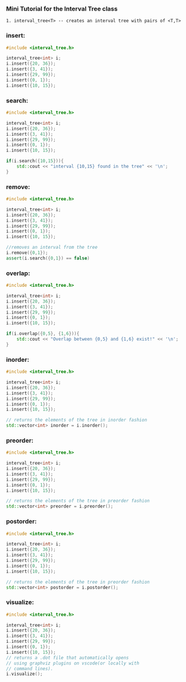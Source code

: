 ### Mini Tutorial for the Interval Tree class

    1. interval_tree<T> -- creates an interval tree with pairs of <T,T>

### **insert**:
```cpp
#include <interval_tree.h>

interval_tree<int> i;
i.insert({20, 36});
i.insert({3, 41});
i.insert({29, 99});
i.insert({0, 1});
i.insert({10, 15});
```

### **search**:
```cpp
#include <interval_tree.h>

interval_tree<int> i;
i.insert({20, 36});
i.insert({3, 41});
i.insert({29, 99});
i.insert({0, 1});
i.insert({10, 15});

if(i.search({10,15})){
    std::cout << "interval {10,15} found in the tree" << '\n';
}
```


### **remove**:
```cpp
#include <interval_tree.h>

interval_tree<int> i;
i.insert({20, 36});
i.insert({3, 41});
i.insert({29, 99});
i.insert({0, 1});
i.insert({10, 15});

//removes an interval from the tree
i.remove({0,1});
assert(i.search({0,1}) == false)
```

### **overlap**:
```cpp
#include <interval_tree.h>

interval_tree<int> i;
i.insert({20, 36});
i.insert({3, 41});
i.insert({29, 99});
i.insert({0, 1});
i.insert({10, 15});

if(i.overlap({0,5}, {1,6})){
    std::cout << "Overlap between {0,5} and {1,6} exist!" << '\n';
}
```
### **inorder**:
```cpp
#include <interval_tree.h>

interval_tree<int> i;
i.insert({20, 36});
i.insert({3, 41});
i.insert({29, 99});
i.insert({0, 1});
i.insert({10, 15});

// returns the elements of the tree in inorder fashion
std::vector<int> inorder = i.inorder();
```

### **preorder**:
```cpp
#include <interval_tree.h>

interval_tree<int> i;
i.insert({20, 36});
i.insert({3, 41});
i.insert({29, 99});
i.insert({0, 1});
i.insert({10, 15});

// returns the elements of the tree in preorder fashion
std::vector<int> preorder = i.preorder();
```

### **postorder**:
```cpp
#include <interval_tree.h>

interval_tree<int> i;
i.insert({20, 36});
i.insert({3, 41});
i.insert({29, 99});
i.insert({0, 1});
i.insert({10, 15});

// returns the elements of the tree in preorder fashion
std::vector<int> postorder = i.postorder();
```

### **visualize**:
```cpp
#include <interval_tree.h>

interval_tree<int> i;
i.insert({20, 36});
i.insert({3, 41});
i.insert({29, 99});
i.insert({0, 1});
i.insert({10, 15});
// returns a .dot file that automatically opens
// using graphviz plugins on vscode(or locally with 
// command lines).
i.visualize();
```







